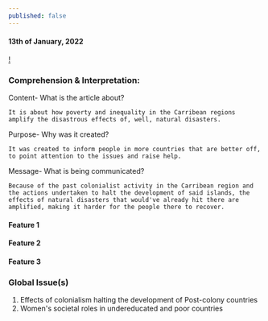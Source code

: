 ```yaml
---
published: false
---
```

#### 13th of January, 2022

[!](https://images.theconversation.com/files/186488/original/file-20170918-30571-o9av6o.jpg?ixlib=rb-1.1.0&q=45&auto=format&w=600&h=482&fit=crop&dpr=1)

### Comprehension & Interpretation: 

Content- What is the article about? 

	It is about how poverty and inequality in the Carribean regions amplify the disastrous effects of, well, natural disasters.

Purpose- Why was it created?

	It was created to inform people in more countries that are better off, to point attention to the issues and raise help.

Message- What is being communicated?

	Because of the past colonialist activity in the Carribean region and the actions undertaken to halt the development of said islands, the effects of natural disasters that would've already hit there are amplified, making it harder for the people there to recover.
    
#### Feature 1
	

#### Feature 2

#### Feature 3

### Global Issue(s)
1. Effects of colonialism halting the development of Post-colony countries
2. Women's societal roles in undereducated and poor countries